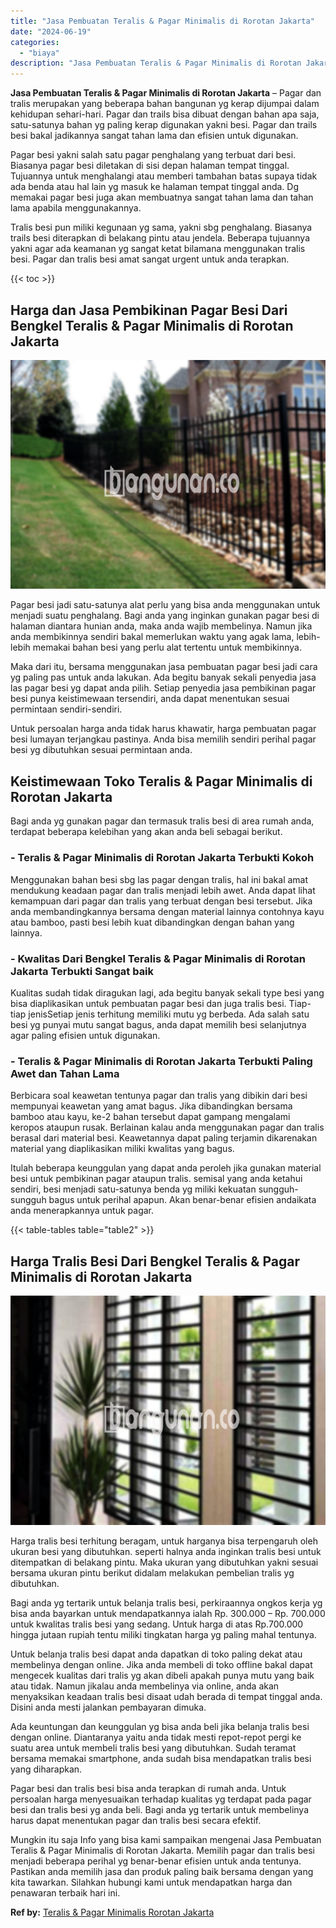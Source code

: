 ```yaml
---
title: "Jasa Pembuatan Teralis & Pagar Minimalis di Rorotan Jakarta"
date: "2024-06-19"
categories: 
  - "biaya"
description: "Jasa Pembuatan Teralis & Pagar Minimalis di Rorotan Jakarta. Mungkin itu saja Info yang bisa kami sampaikan mengenai Jasa Pembuatan Teralis & Pagar Minimalis..."
---
```


**Jasa Pembuatan Teralis & Pagar Minimalis di Rorotan Jakarta** – Pagar dan tralis merupakan yang beberapa bahan bangunan yg kerap dijumpai dalam kehidupan sehari-hari. Pagar dan trails bisa dibuat dengan bahan apa saja, satu-satunya bahan yg paling kerap digunakan yakni besi. Pagar dan trails besi bakal jadikannya sangat tahan lama dan efisien untuk digunakan.

Pagar besi yakni salah satu pagar penghalang yang terbuat dari besi. Biasanya pagar besi diletakan di sisi depan halaman tempat tinggal. Tujuannya untuk menghalangi atau memberi tambahan batas supaya tidak ada benda atau hal lain yg masuk ke halaman tempat tinggal anda. Dg memakai pagar besi juga akan membuatnya sangat tahan lama dan tahan lama apabila menggunakannya.

Tralis besi pun miliki kegunaan yg sama, yakni sbg penghalang. Biasanya trails besi diterapkan di belakang pintu atau jendela. Beberapa tujuannya yakni agar ada keamanan yg sangat ketat bilamana menggunakan tralis besi. Pagar dan tralis besi amat sangat urgent untuk anda terapkan.

{{< toc >}}

## Harga dan Jasa Pembikinan Pagar Besi Dari Bengkel Teralis & Pagar Minimalis di Rorotan Jakarta

![Jasa Pembuatan Teralis & Pagar Minimalis di Rorotan Jakarta](/images/pagar-minimalis-murah-14.png)

Pagar besi jadi satu-satunya alat perlu yang bisa anda menggunakan untuk menjadi suatu penghalang. Bagi anda yang inginkan gunakan pagar besi di halaman diantara hunian anda, maka anda wajib membelinya. Namun jika anda membikinnya sendiri bakal memerlukan waktu yang agak lama, lebih-lebih memakai bahan besi yang perlu alat tertentu untuk membikinnya.

Maka dari itu, bersama menggunakan jasa pembuatan pagar besi jadi cara yg paling pas untuk anda lakukan. Ada begitu banyak sekali penyedia jasa las pagar besi yg dapat anda pilih. Setiap penyedia jasa pembikinan pagar besi punya keistimewaan tersendiri, anda dapat menentukan sesuai permintaan sendiri-sendiri.

Untuk persoalan harga anda tidak harus khawatir, harga pembuatan pagar besi lumayan terjangkau pastinya. Anda bisa memilih sendiri perihal pagar besi yg dibutuhkan sesuai permintaan anda.

## Keistimewaan Toko Teralis & Pagar Minimalis di Rorotan Jakarta

Bagi anda yg gunakan pagar dan termasuk tralis besi di area rumah anda, terdapat beberapa kelebihan yang akan anda beli sebagai berikut.

### \- Teralis & Pagar Minimalis di Rorotan Jakarta Terbukti Kokoh

Menggunakan bahan besi sbg las pagar dengan tralis, hal ini bakal amat mendukung keadaan pagar dan tralis menjadi lebih awet. Anda dapat lihat kemampuan dari pagar dan tralis yang terbuat dengan besi tersebut. Jika anda membandingkannya bersama dengan material lainnya contohnya kayu atau bamboo, pasti besi lebih kuat dibandingkan dengan bahan yang lainnya.

### \- Kwalitas Dari Bengkel Teralis & Pagar Minimalis di Rorotan Jakarta Terbukti Sangat baik

Kualitas sudah tidak diragukan lagi, ada begitu banyak sekali type besi yang bisa diaplikasikan untuk pembuatan pagar besi dan juga tralis besi. Tiap-tiap jenisSetiap jenis terhitung memiliki mutu yg berbeda. Ada salah satu besi yg punyai mutu sangat bagus, anda dapat memilih besi selanjutnya agar paling efisien untuk digunakan.

### \- Teralis & Pagar Minimalis di Rorotan Jakarta Terbukti Paling Awet dan Tahan Lama

Berbicara soal keawetan tentunya pagar dan tralis yang dibikin dari besi mempunyai keawetan yang amat bagus. Jika dibandingkan bersama bamboo atau kayu, ke-2 bahan tersebut dapat gampang mengalami keropos ataupun rusak. Berlainan kalau anda menggunakan pagar dan tralis berasal dari material besi. Keawetannya dapat paling terjamin dikarenakan material yang diaplikasikan miliki kwalitas yang bagus.

Itulah beberapa keunggulan yang dapat anda peroleh jika gunakan material besi untuk pembikinan pagar ataupun tralis. semisal yang anda ketahui sendiri, besi menjadi satu-satunya benda yg miliki kekuatan sungguh-sungguh bagus untuk perihal apapun. Akan benar-benar efisien andaikata anda menerapkannya untuk pagar.

{{< table-tables table="table2" >}}

## Harga Tralis Besi Dari Bengkel Teralis & Pagar Minimalis di Rorotan Jakarta

![Jasa Pembuatan Teralis & Pagar Minimalis di Rorotan Jakarta](/images/teralis-minimalis-murah-24.png)

Harga tralis besi terhitung beragam, untuk harganya bisa terpengaruh oleh ukuran besi yang dibutuhkan. seperti halnya anda inginkan tralis besi untuk ditempatkan di belakang pintu. Maka ukuran yang dibutuhkan yakni sesuai bersama ukuran pintu berikut didalam melakukan pembelian tralis yg dibutuhkan.

Bagi anda yg tertarik untuk belanja tralis besi, perkiraannya ongkos kerja yg bisa anda bayarkan untuk mendapatkannya ialah Rp. 300.000 – Rp. 700.000 untuk kwalitas tralis besi yang sedang. Untuk harga di atas Rp.700.000 hingga jutaan rupiah tentu miliki tingkatan harga yg paling mahal tentunya.

Untuk belanja tralis besi dapat anda dapatkan di toko paling dekat atau membelinya dengan online. Jika anda membeli di toko offline bakal dapat mengecek kualitas dari tralis yg akan dibeli apakah punya mutu yang baik atau tidak. Namun jikalau anda membelinya via online, anda akan menyaksikan keadaan tralis besi disaat udah berada di tempat tinggal anda. Disini anda mesti jalankan pembayaran dimuka.

Ada keuntungan dan keunggulan yg bisa anda beli jika belanja tralis besi dengan online. Diantaranya yaitu anda tidak mesti repot-repot pergi ke suatu area untuk membeli tralis besi yang dibutuhkan. Sudah teramat bersama memakai smartphone, anda sudah bisa mendapatkan tralis besi yang diharapkan.

Pagar besi dan tralis besi bisa anda terapkan di rumah anda. Untuk persoalan harga menyesuaikan terhadap kualitas yg terdapat pada pagar besi dan tralis besi yg anda beli. Bagi anda yg tertarik untuk membelinya harus dapat menentukan pagar dan tralis besi secara efektif.

Mungkin itu saja Info yang bisa kami sampaikan mengenai Jasa Pembuatan Teralis & Pagar Minimalis di Rorotan Jakarta. Memilih pagar dan tralis besi menjadi beberapa perihal yg benar-benar efisien untuk anda tentunya. Pastikan anda memilih jasa dan produk paling baik bersama dengan yang kita tawarkan. Silahkan hubungi kami untuk mendapatkan harga dan penawaran terbaik hari ini.

**Ref by:** [Teralis & Pagar Minimalis Rorotan Jakarta](https://id.wikipedia.org/wiki/Teralis)
